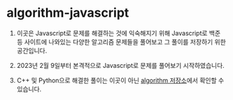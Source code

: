 # algorithm-javascript

1. 이곳은 Javascript로 문제를 해결하는 것에 익숙해지기 위해 Javascript로 백준 등 사이트에 나와있는 다양한 알고리즘 문제들을 풀어보고 그 풀이를 저장하기 위한 공간입니다.

2. 2023년 2월 9일부터 본격적으로 Javascript로 문제를 풀어보기 시작하였습니다.

3. C++ 및 Python으로 해결한 풀이는 이곳이 아닌 [algorithm 저장소](https://github.com/infikei/algorithm)에서 확인할 수 있습니다.
